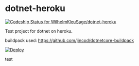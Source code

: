# dotnet-heroku
[ ![Codeship Status for WilhelmKleuSage/dotnet-heroku](https://app.codeship.com/projects/3fe67d80-662d-0135-5ce9-7a3b42ba5ce2/status?branch=master)](https://app.codeship.com/projects/240853)

Test project for dotnet on heroku.

buildpack used: https://github.com/jincod/dotnetcore-buildpack

[![Deploy](https://www.herokucdn.com/deploy/button.svg)](https://heroku.com/deploy?template=https://github.com/WilhelmKleuSage/dotnet-heroku)

test